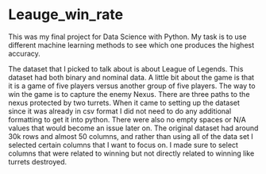 # Leauge_win_rate
This was my final project for Data Science with Python. My task is to use different machine learning methods to see which one produces the highest accuracy.

The dataset that I picked to talk about is about League of Legends. This dataset had both binary and nominal data. A little bit about the game is that it is a game of five players versus another group of five players. The way to win the game is to capture the enemy Nexus. There are three paths to the nexus protected by two turrets. 
	When it came to setting up the dataset since it was already in csv format I did not need to do any additional formatting to get it into python. There were also no empty spaces or N/A values that would become an issue later on. The original dataset had around 30k rows and almost 50 columns, and rather than using all of the data set I selected certain columns that I want to focus on. I made sure to select columns that were related to winning but not directly related to winning like turrets destroyed. 
